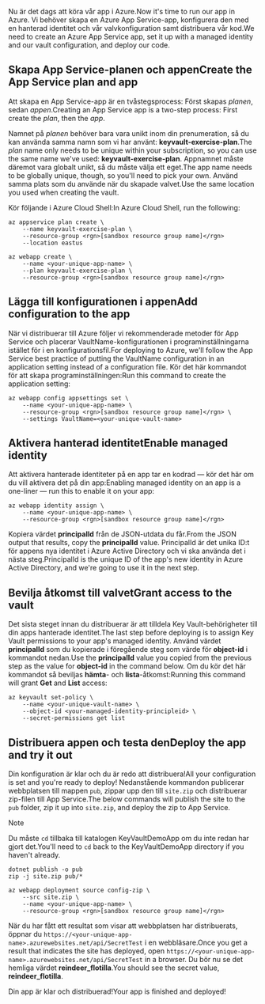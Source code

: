 <span data-ttu-id="ad868-101">Nu är det dags att köra vår app i Azure.</span><span class="sxs-lookup"><span data-stu-id="ad868-101">Now it's time to run our app in Azure.</span></span> <span data-ttu-id="ad868-102">Vi behöver skapa en Azure App Service-app, konfigurera den med en hanterad identitet och vår valvkonfiguration samt distribuera vår kod.</span><span class="sxs-lookup"><span data-stu-id="ad868-102">We need to create an Azure App Service app, set it up with a managed identity and our vault configuration, and deploy our code.</span></span>

## <a name="create-the-app-service-plan-and-app"></a><span data-ttu-id="ad868-103">Skapa App Service-planen och appen</span><span class="sxs-lookup"><span data-stu-id="ad868-103">Create the App Service plan and app</span></span>

<span data-ttu-id="ad868-104">Att skapa en App Service-app är en tvåstegsprocess: Först skapas *planen*, sedan *appen*.</span><span class="sxs-lookup"><span data-stu-id="ad868-104">Creating an App Service app is a two-step process: First create the *plan*, then the *app*.</span></span>

<span data-ttu-id="ad868-105">Namnet på *planen* behöver bara vara unikt inom din prenumeration, så du kan använda samma namn som vi har använt: **keyvault-exercise-plan**.</span><span class="sxs-lookup"><span data-stu-id="ad868-105">The *plan* name only needs to be unique within your subscription, so you can use the same name we've used: **keyvault-exercise-plan**.</span></span> <span data-ttu-id="ad868-106">Appnamnet måste däremot vara globalt unikt, så du måste välja ett eget.</span><span class="sxs-lookup"><span data-stu-id="ad868-106">The app name needs to be globally unique, though, so you'll need to pick your own.</span></span> <span data-ttu-id="ad868-107">Använd samma plats som du använde när du skapade valvet.</span><span class="sxs-lookup"><span data-stu-id="ad868-107">Use the same location you used when creating the vault.</span></span>

<span data-ttu-id="ad868-108">Kör följande i Azure Cloud Shell:</span><span class="sxs-lookup"><span data-stu-id="ad868-108">In Azure Cloud Shell, run the following:</span></span>

```azurecli
az appservice plan create \
    --name keyvault-exercise-plan \
    --resource-group <rgn>[sandbox resource group name]</rgn>
    --location eastus

az webapp create \
    --name <your-unique-app-name> \
    --plan keyvault-exercise-plan \
    --resource-group <rgn>[sandbox resource group name]</rgn>
```

## <a name="add-configuration-to-the-app"></a><span data-ttu-id="ad868-109">Lägga till konfigurationen i appen</span><span class="sxs-lookup"><span data-stu-id="ad868-109">Add configuration to the app</span></span>

<span data-ttu-id="ad868-110">När vi distribuerar till Azure följer vi rekommenderade metoder för App Service och placerar VaultName-konfigurationen i programinställningarna istället för i en konfigurationsfil.</span><span class="sxs-lookup"><span data-stu-id="ad868-110">For deploying to Azure, we'll follow the App Service best practice of putting the VaultName configuration in an application setting instead of a configuration file.</span></span> <span data-ttu-id="ad868-111">Kör det här kommandot för att skapa programinställningen:</span><span class="sxs-lookup"><span data-stu-id="ad868-111">Run this command to create the application setting:</span></span>

```azurecli
az webapp config appsettings set \
    --name <your-unique-app-name> \
    --resource-group <rgn>[sandbox resource group name]</rgn> \
    --settings VaultName=<your-unique-vault-name>
```

## <a name="enable-managed-identity"></a><span data-ttu-id="ad868-112">Aktivera hanterad identitet</span><span class="sxs-lookup"><span data-stu-id="ad868-112">Enable managed identity</span></span>

<span data-ttu-id="ad868-113">Att aktivera hanterade identiteter på en app tar en kodrad &mdash; kör det här om du vill aktivera det på din app:</span><span class="sxs-lookup"><span data-stu-id="ad868-113">Enabling managed identity on an app is a one-liner &mdash; run this to enable it on your app:</span></span>

```azurecli
az webapp identity assign \
    --name <your-unique-app-name> \
    --resource-group <rgn>[sandbox resource group name]</rgn>
```

<span data-ttu-id="ad868-114">Kopiera värdet **principalId** från de JSON-utdata du får.</span><span class="sxs-lookup"><span data-stu-id="ad868-114">From the JSON output that results, copy the **principalId** value.</span></span> <span data-ttu-id="ad868-115">PrincipalId är det unika ID:t för appens nya identitet i Azure Active Directory och vi ska använda det i nästa steg.</span><span class="sxs-lookup"><span data-stu-id="ad868-115">PrincipalId is the unique ID of the app's new identity in Azure Active Directory, and we're going to use it in the next step.</span></span>

## <a name="grant-access-to-the-vault"></a><span data-ttu-id="ad868-116">Bevilja åtkomst till valvet</span><span class="sxs-lookup"><span data-stu-id="ad868-116">Grant access to the vault</span></span>

<span data-ttu-id="ad868-117">Det sista steget innan du distribuerar är att tilldela Key Vault-behörigheter till din apps hanterade identitet.</span><span class="sxs-lookup"><span data-stu-id="ad868-117">The last step before deploying is to assign Key Vault permissions to your app's managed identity.</span></span> <span data-ttu-id="ad868-118">Använd värdet **principalId** som du kopierade i föregående steg som värde för **object-id** i kommandot nedan.</span><span class="sxs-lookup"><span data-stu-id="ad868-118">Use the **principalId** value you copied from the previous step as the value for **object-id** in the command below.</span></span> <span data-ttu-id="ad868-119">Om du kör det här kommandot så beviljas **hämta**- och **lista**-åtkomst:</span><span class="sxs-lookup"><span data-stu-id="ad868-119">Running this command will grant **Get** and **List** access:</span></span>

```azurecli
az keyvault set-policy \
    --name <your-unique-vault-name> \
    --object-id <your-managed-identity-principleid> \
    --secret-permissions get list
```

## <a name="deploy-the-app-and-try-it-out"></a><span data-ttu-id="ad868-120">Distribuera appen och testa den</span><span class="sxs-lookup"><span data-stu-id="ad868-120">Deploy the app and try it out</span></span>

<span data-ttu-id="ad868-121">Din konfiguration är klar och du är redo att distribuera!</span><span class="sxs-lookup"><span data-stu-id="ad868-121">All your configuration is set and you're ready to deploy!</span></span> <span data-ttu-id="ad868-122">Nedanstående kommandon publicerar webbplatsen till mappen `pub`, zippar upp den till `site.zip` och distribuerar zip-filen till App Service.</span><span class="sxs-lookup"><span data-stu-id="ad868-122">The below commands will publish the site to the `pub` folder, zip it up into `site.zip`, and deploy the zip to App Service.</span></span>

> [!NOTE]
> <span data-ttu-id="ad868-123">Du måste `cd` tillbaka till katalogen KeyVaultDemoApp om du inte redan har gjort det.</span><span class="sxs-lookup"><span data-stu-id="ad868-123">You'll need to `cd` back to the KeyVaultDemoApp directory if you haven't already.</span></span>

```azurecli
dotnet publish -o pub
zip -j site.zip pub/*

az webapp deployment source config-zip \
    --src site.zip \
    --name <your-unique-app-name> \
    --resource-group <rgn>[sandbox resource group name]</rgn>
```

<span data-ttu-id="ad868-124">När du har fått ett resultat som visar att webbplatsen har distribuerats, öppnar du `https://<your-unique-app-name>.azurewebsites.net/api/SecretTest` i en webbläsare.</span><span class="sxs-lookup"><span data-stu-id="ad868-124">Once you get a result that indicates the site has deployed, open `https://<your-unique-app-name>.azurewebsites.net/api/SecretTest` in a browser.</span></span> <span data-ttu-id="ad868-125">Du bör nu se det hemliga värdet **reindeer_flotilla**.</span><span class="sxs-lookup"><span data-stu-id="ad868-125">You should see the secret value, **reindeer_flotilla**.</span></span>

<span data-ttu-id="ad868-126">Din app är klar och distribuerad!</span><span class="sxs-lookup"><span data-stu-id="ad868-126">Your app is finished and deployed!</span></span>